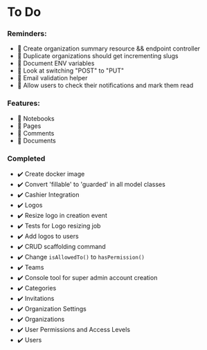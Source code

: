 # To Do

### Reminders:

+ :black_square_button: Create organization summary resource && endpoint controller
+ :black_square_button: Duplicate organizations should get incrementing slugs
+ :black_square_button: Document ENV variables
+ :black_square_button: Look at switching "POST" to "PUT"
+ :black_square_button: Email validation helper
+ :black_square_button: Allow users to check their notifications and mark them read

### Features:

+ :black_square_button: Notebooks
+ :black_square_button: Pages
+ :black_square_button: Comments
+ :black_square_button: Documents

### Completed

+ :heavy_check_mark: Create docker image
+ :heavy_check_mark: Convert 'fillable' to 'guarded' in all model classes
+ :heavy_check_mark: Cashier Integration
+ :heavy_check_mark: Logos
+ :heavy_check_mark: Resize logo in creation event
+ :heavy_check_mark: Tests for Logo resizing job
+ :heavy_check_mark: Add logos to users
+ :heavy_check_mark: CRUD scaffolding command
+ :heavy_check_mark: Change `isAllowedTo()` to `hasPermission()`
+ :heavy_check_mark: Teams
+ :heavy_check_mark: Console tool for super admin account creation
+ :heavy_check_mark: Categories
+ :heavy_check_mark: Invitations
+ :heavy_check_mark: Organization Settings
+ :heavy_check_mark: Organizations
+ :heavy_check_mark: User Permissions and Access Levels
+ :heavy_check_mark: Users

